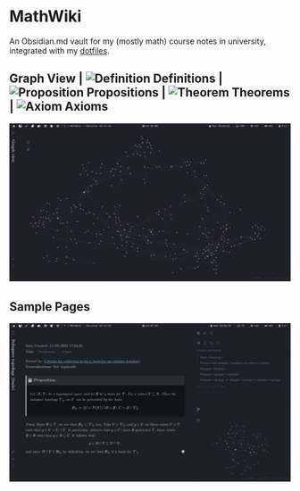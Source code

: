 # MathWiki

An Obsidian.md vault for my (mostly math) course notes in university, integrated with my [dotfiles](https://github.com/zhaoshenzhai/dotfiles).

## Graph View | ![Definition](https://via.placeholder.com/15/63bfee/000000?text=+) Definitions | ![Proposition](https://via.placeholder.com/15/e665b7/000000?text=+) Propositions | ![Theorem](https://via.placeholder.com/15/65fb65/000000?text=+) Theorems | ![Axiom](https://via.placeholder.com/15/f95d5d/000000?text=+) Axioms

![Graph view](.github/images/graph_view.png)

## Sample Pages

![Sample page](.github/images/sample_page.png)
